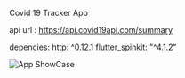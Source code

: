 Covid 19 Tracker App

api url : https://api.covid19api.com/summary


depencies:
  http: ^0.12.1
  flutter_spinkit: "^4.1.2"
  
  
 ![App ShowCase](../master/images/Screenshot_1591795622.png)

